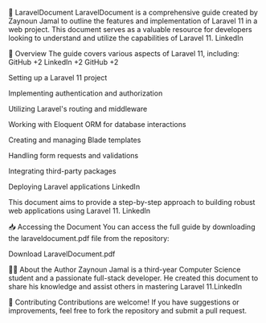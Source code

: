 📘 LaravelDocument
LaravelDocument is a comprehensive guide created by Zaynoun Jamal to outline the features and implementation of Laravel 11 in a web project. This document serves as a valuable resource for developers looking to understand and utilize the capabilities of Laravel 11.​
LinkedIn

📄 Overview
The guide covers various aspects of Laravel 11, including:​
GitHub
+2
LinkedIn
+2
GitHub
+2

Setting up a Laravel 11 project

Implementing authentication and authorization

Utilizing Laravel's routing and middleware

Working with Eloquent ORM for database interactions

Creating and managing Blade templates

Handling form requests and validations

Integrating third-party packages

Deploying Laravel applications​
LinkedIn

This document aims to provide a step-by-step approach to building robust web applications using Laravel 11.​
LinkedIn

📥 Accessing the Document
You can access the full guide by downloading the laraveldocument.pdf file from the repository:​

Download LaravelDocument.pdf

🧑‍💻 About the Author
Zaynoun Jamal is a third-year Computer Science student and a passionate full-stack developer. He created this document to share his knowledge and assist others in mastering Laravel 11.​
LinkedIn

🤝 Contributing
Contributions are welcome! If you have suggestions or improvements, feel free to fork the repository and submit a pull request.
